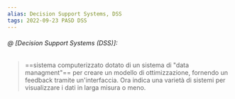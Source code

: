 ```yaml
---
alias: Decision Support Systems, DSS
tags: 2022-09-23 PASD DSS
---
```


###### @ [Decision Support Systems (DSS)]:
> ==sistema computerizzato dotato di un sistema di "data managment"== per creare un modello di ottimizzazione, fornendo un feedback tramite un'interfaccia. Ora indica una varietà di sistemi per visualizzare i dati in larga misura o meno.